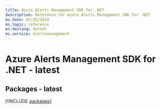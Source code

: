 ```yaml
---
title: Azure Alerts Management SDK for .NET
description: Reference for Azure Alerts Management SDK for .NET
ms.date: 07/25/2024
ms.topic: reference
ms.devlang: dotnet
ms.service: alertsmanagement
---
```

# Azure Alerts Management SDK for .NET - latest
## Packages - latest
[!INCLUDE [packages](alerts-management-index.md)]